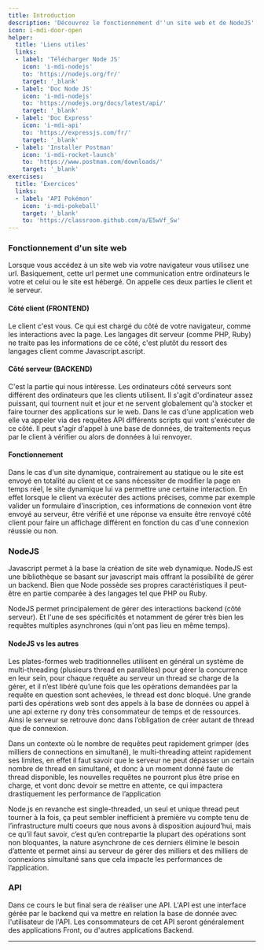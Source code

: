 ```yaml
---
title: Introduction
description: 'Découvrez le fonctionnement d''un site web et de NodeJS'
icon: i-mdi-door-open
helper:
  title: 'Liens utiles'
  links:
  - label: 'Télécharger Node JS'
    icon: 'i-mdi-nodejs'
    to: 'https://nodejs.org/fr/'
    target: '_blank'
  - label: 'Doc Node JS'
    icon: 'i-mdi-nodejs'
    to: 'https://nodejs.org/docs/latest/api/'
    target: '_blank'
  - label: 'Doc Express'
    icon: 'i-mdi-api'
    to: 'https://expressjs.com/fr/'
    target: '_blank'
  - label: 'Installer Postman'
    icon: 'i-mdi-rocket-launch'
    to: 'https://www.postman.com/downloads/'
    target: '_blank'
exercises:
  title: 'Exercices'
  links:
  - label: 'API Pokémon'
    icon: 'i-mdi-pokeball'
    target: '_blank'
    to: 'https://classroom.github.com/a/E5wVf_Sw'
---
```


### Fonctionnement d'un site web

Lorsque vous accédez à un site web via votre navigateur vous utilisez une url. Basiquement, cette url permet une communication entre ordinateurs le votre et celui ou le site est hébergé. On appelle ces deux parties le client et le serveur.

#### Côté client (FRONTEND) 

Le client c'est vous. Ce qui est chargé du côté de votre navigateur, comme les interactions avec la page. Les langages dit serveur (comme PHP, Ruby) ne traite pas les informations de ce côté, c'est plutôt du ressort des langages client comme Javascript.ascript.

#### Côté serveur (BACKEND)

C'est la partie qui nous intéresse. Les ordinateurs côté serveurs sont différent des ordinateurs que les clients utilisent. Il s'agit d'ordinateur assez puissant, qui tournent nuit et jour et ne servent globalement qu'à stocker et faire tourner des applications sur le web. Dans le cas d'une application web elle va appeler via des requêtes API différents scripts qui vont s'exécuter de ce côté. Il peut s'agir d'appel à une base de données, de traitements reçus par le client à vérifier ou alors de données à lui renvoyer.

#### Fonctionnement

Dans le cas d'un site dynamique, contrairement au statique ou le site est envoyé en totalité au client et ce sans nécessiter de modifier la page en temps réel, le site dynamique lui va permettre une certaine interaction. En effet lorsque le client va exécuter des actions précises, comme par exemple valider un formulaire d'inscription, ces informations de connexion vont être envoyé au serveur, être vérifié et une réponse va ensuite être renvoyé côté client pour faire un affichage différent en fonction du cas d'une connexion réussie ou non.

### NodeJS

Javascript permet à la base la création de site web dynamique. NodeJS est une bibliothèque se basant sur javascript mais offrant la possibilité de gérer un backend. 
Bien que Node possède ses propres caractéristiques il peut-être en partie comparée à des langages tel que PHP ou Ruby.

NodeJS permet principalement de gérer des interactions backend (côté serveur). Et l'une de ses spécificités et notamment de gérer très bien les requêtes multiples asynchrones (qui n'ont pas lieu en même temps).

#### NodeJS vs les autres

Les plates-formes web traditionnelles utilisent en général un système de multi-threading (plusieurs thread en parallèles) pour gérer la concurrence en leur sein, pour chaque requête au serveur un thread se charge de la gérer, et il n’est libéré qu’une fois que les opérations demandées par la requête en question sont achevées, le thread est donc bloqué. Une grande parti des opérations web sont des appels à la base de données ou appel à une api externe ry dony très consommateur de temps et de ressources. Ainsi le serveur se retrouve donc dans l’obligation de créer autant de thread que de connexion.

Dans un contexte où le nombre de requêtes peut rapidement grimper (des milliers de connections en simultané), le multi-threading atteint rapidement ses limites, en effet il faut savoir que le serveur ne peut dépasser un certain nombre de thread en simultané, et donc à un moment donné faute de thread disponible, les nouvelles requêtes ne pourront plus être prise en charge, et vont donc devoir se mettre en attente, ce qui impactera drastiquement les performance de l’application

Node.js en revanche est single-threaded, un seul et unique thread peut tourner à la fois, ça peut sembler inefficient à première vu compte tenu de l’infrastructure multi coeurs que nous avons à disposition aujourd’hui, mais ce qu’il faut savoir, c’est qu’en contrepartie la plupart des opérations sont non bloquantes, la nature asynchrone de ces derniers élimine le besoin d’attente et permet ainsi au serveur de gérer des milliers et des milliers de connexions simultané sans que cela impacte les performances de l’application.

### API

Dans ce cours le but final sera de réaliser une API. L'API est une interface gérée par le backend qui va mettre en relation la base de donnée avec l'utilisateur de l'API. Les consommateurs de cet API seront généralement des applications Front, ou d'autres applications Backend.

---